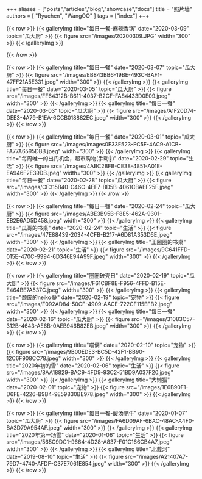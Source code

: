 +++
aliases = ["posts","articles","blog","showcase","docs"]
title = "照片墙"
authors = [
    "Ryuchen",
    "WangOO"
]
tags = ["index"]
+++


{{< row >}}
    {{< galleryImg title="每日一餐-麻辣香锅" date="2020-03-09" topic="瓜大厨" >}}
        {{< figure src="/images/20200309.JPG" width="300" >}}
    {{< /galleryImg >}}

{{< /row >}}

{{< row >}}
    {{< galleryImg title="每日一餐" date="2020-03-07" topic="瓜大厨" >}}
        {{< figure src="/images/EB843BB6-19BE-493C-BAF1-47FF21A5E331.jpeg" width="300" >}}
    {{< /galleryImg >}}
    {{< galleryImg title="每日一餐" date="2020-03-05" topic="瓜大厨" >}}
        {{< figure src="/images/FF64312B-B611-4037-B2CF-FA84433D0E09.jpeg" width="300" >}}
    {{< /galleryImg >}}
    {{< galleryImg title="每日一餐" date="2020-03-03" topic="瓜大厨" >}}
        {{< figure src="/images/A1F20D74-DEE3-4A79-B1EA-6CCB018882EC.jpeg" width="300" >}}
    {{< /galleryImg >}}
{{< /row >}}

{{< row >}}
    {{< galleryImg title="每日一餐" date="2020-03-01" topic="瓜大厨" >}}
        {{< figure src="/images/images0E33E523-FC5F-4AC9-A1CB-FA77A6595DBB.jpeg" width="300" >}}
    {{< /galleryImg >}}
    {{< galleryImg title="每周唯一的出门机会，超市购物(手动🐶)" date="2020-02-29" topic="生活" >}}
        {{< figure src="/images/4ABC2BFB-CE38-4851-A01E-EA946F2E39DB.jpeg" width="300" >}}
    {{< /galleryImg >}}
    {{< galleryImg title="每日一餐" date="2020-02-28" topic="瓜大厨" >}}
        {{< figure src="/images/CF315B40-C46C-4EF7-BD5B-4061CBAEF25F.jpeg" width="300" >}}
    {{< /galleryImg >}}
{{< /row >}}

{{< row >}}
    {{< galleryImg title="每日一餐" date="2020-02-24" topic="瓜大厨" >}}
        {{< figure src="/images/ABE3B95B-F8E5-462A-9301-EB2E6AD5D458.jpeg" width="300" >}}
    {{< /galleryImg >}}
    {{< galleryImg title="瓜哥的书桌" date="2020-02-24" topic="生活" >}}
        {{< figure src="/images/47E88439-2034-4CFB-B217-A6D81A353D6E.jpeg" width="300" >}}
    {{< /galleryImg >}}
    {{< galleryImg title="王圈圈的书桌" date="2020-02-21" topic="生活" >}}
        {{< figure src="/images/9C641FFD-015E-470C-9994-6D346E94A99F.jpeg" width="300" >}}
    {{< /galleryImg >}}
{{< /row >}}

{{< row >}}
    {{< galleryImg title="圈圈破壳日" date="2020-02-19" topic="瓜大厨" >}}
        {{< figure src="/images/F61CBF8E-F956-4FFD-B15E-E464BE7A537C.jpeg" width="300" >}}
    {{< /galleryImg >}}
    {{< galleryImg title="颓废的neiko😂" date="2020-02-19" topic="宠物" >}}
        {{< figure src="/images/F092AD84-50CF-4909-AACE-722CF115EFB2.jpeg" width="300" >}}
    {{< /galleryImg >}}
    {{< galleryImg title="每日一餐" date="2020-02-16" topic="瓜大厨" >}}
        {{< figure src="/images/31083C57-312B-4643-AE6B-0AEB946B82EB.jpeg" width="300" >}}
    {{< /galleryImg >}}
{{< /row >}}

{{< row >}}
    {{< galleryImg title="喵俩" date="2020-02-10" topic="宠物" >}}
        {{< figure src="/images/9B00EDE3-BC5D-42F1-BB90-12C6F908CC78.jpeg" width="300" >}}
    {{< /galleryImg >}}
    {{< galleryImg title="2020年初的雪" date="2020-02-06" topic="生活" >}}
        {{< figure src="/images/8AA18829-BAC9-4FD9-93C2-51BD9A037F20.jpeg" width="300" >}}
    {{< /galleryImg >}}
    {{< galleryImg title="大懒猫" date="2020-02-01" topic="宠物" >}}
        {{< figure src="/images/1E6B90F1-D6FE-4226-B9B4-9E59830BE978.jpeg" width="300" >}}
    {{< /galleryImg >}}
{{< /row >}}

{{< row >}}
    {{< galleryImg title="每日一餐-酸汤肥牛" date="2020-01-07" topic="瓜大厨" >}}
        {{< figure src="/images/FA6D09AF-6BAC-48AC-A4F0-BA3D79A954AF.jpeg" width="300" >}}
    {{< /galleryImg >}}
    {{< galleryImg title="2020年第一场雪" date="2020-01-06" topic="生活" >}}
        {{< figure src="/images/565C9DC1-9664-4D28-A837-F01C166CB4A7.jpeg" width="300" >}}
    {{< /galleryImg >}}
    {{< galleryImg title="北戴河" date="2019-08-10" topic="生活" >}}
        {{< figure src="/images/A21407A7-79D7-4740-AFDF-C37E7061E854.jpeg" width="300" >}}
    {{< /galleryImg >}}
{{< /row >}}